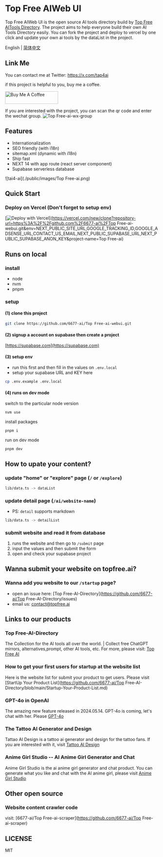 # Top Free AIWeb UI
Top Free AIWeb UI is the open source AI tools directory build by [Top Free AITools Directory](https://tap4.ai). The project aims to help everyone build their own AI Tools Directory easily. You can fork the project and deploy to vercel by one click and update your own ai tools by the dataList in the project.

English | [简体中文](https://github.com/6677-ai/tap4-ai-webui/blob/main/README.zh-CN.md)

## Link Me

You can contact me at Twitter: https://x.com/tap4ai

if this project is helpful to you, buy me a coffee.

<a href="https://www.buymeacoffee.com/tap4ai0o" target="_blank"><img src="https://cdn.buymeacoffee.com/buttons/default-orange.png" alt="Buy Me A Coffee" height="41" width="174"></a>

If you are interested with the project, you can scan the qr code and enter the wechat group.
![Top Free-ai-wx-group](./public/images/640.png)


## Features
- Internationalization
- SEO friendly (with i18n)
- sitemap.xml (dynamic with i18n)
- Ship fast
- NEXT 14 with app route (react server component)
- Supabase serverless database

![tai4-ai](./public/images/Top Free-ai.png)


## Quick Start

### Deploy on Vercel **(Don't forget to setup env)**
[![Deploy with Vercel](https://vercel.com/button)](https://vercel.com/new/clone?repository-url=https%3A%2F%2Fgithub.com%2F6677-ai%2FTop Free-ai-webui.git&env=NEXT_PUBLIC_SITE_URL,GOOGLE_TRACKING_ID,GOOGLE_ADSENSE_URL,CONTACT_US_EMAIL,NEXT_PUBLIC_SUPABASE_URL,NEXT_PUBLIC_SUPABASE_ANON_KEY&project-name=Top Free-ai)

## Runs on local
### install
- node
- nvm
- pnpm

### setup
#### (1) clone this project
```sh
git clone https://github.com/6677-ai/Top Free-ai-webui.git
```

#### (2) signup a account on supabase then create a project
[https://supabase.com](https://supabase.com)

#### (3) setup env
- run this first and then fill in the values on `.env.local`
- setup your supabase URL and KEY here
```sh
cp .env.example .env.local
```
#### (4) runs on dev mode
switch to the particular node version
```sh
nvm use
```
install packages
```sh 
pnpm i 
```
run on dev mode
```sh
pnpm dev
```

## How to upate your content?
### update "home" or "explore" page (`/` or `/explore`)
```sh
lib/data.ts -> dataList
```

### update detail page (`/ai/website-name`)
- PS: `detail` supports markdown
```sh
lib/data.ts -> detailList
```
### submit website and read it from database
1. runs the website and then go to `/submit` page
2. input the values and then submit the form
3. open and check your supabase project

## Wanna submit your website on topfree.ai?
### Wanna add you website to our `/startup` page?
- open an issue here: [Top Free-AI-Directory](https://github.com/6677-ai/Top Free-AI-Directory/issues)
- email us: contact@topfree.ai

## Links to our products
### Top Free-AI-Directory
The Collection for the AI tools all over the world. | Collect free ChatGPT mirrors, alternatives,prompt, other AI tools, etc. For more, please visit: [Top Free AI](https://topfree.ai)

### How to get your first users for startup at the website list
Here is the website list for submit your product to get users. Please visit [StartUp Your Product List](https://github.com/6677-ai/Top Free-AI-Directory/blob/main/Startup-Your-Product-List.md)

### GPT-4o in OpenAI
The amazing new feature released in 2024.05.14. GPT-4o is coming, let's chat with her. Please [GPT-4o](https://openai.com/index/hello-gpt-4o/)

### The Tattoo AI Generator and Design
Tattao AI Design is a tattoo ai generator and design for the tattoo fans. If you are interested with it, visit [Tattoo AI Design](https://tattooai.design)

### Anime Girl Studio -- AI Anime Girl Generator and Chat
Anime Girl Studio is the ai anime girl generator and chat product. You can generate what you like and chat with the AI anime girl, please visit [Anime Girl Studio](https://animegirl.studio)

## Other open source
### Website content crawler code
visit: [6677-ai/Top Free-ai-scraper](https://github.com/6677-ai/Top Free-ai-scraper)

## LICENSE
MIT

